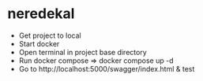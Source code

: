 # neredekal

- Get project to local
- Start docker
- Open terminal in project base directory
- Run docker compose => docker compose up -d
- Go to http://localhost:5000/swagger/index.html & test